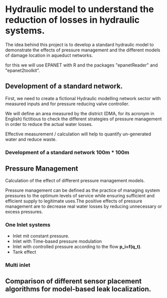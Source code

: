 # Hydraulic model to understand the reduction of losses in hydraulic systems. 

The idea behind this project is to develop a standard hydraulic model to demonstrate the effects of pressure management and the different models of damage location in aqueduct networks.

for this we will use EPANET with R and the packages "epanetReader" and "epanet2toolkit".

## Development of a standard network.

First, we need to create a fictional Hydraulic modelling network sector with measured inputs and for pressure reducing valve controller.

We will define an area measured by the district (DMA, for its acronym in English) fictitious to check the different strategies of pressure management in order to reduce the actual water losses.

Effective measurement / calculation will help to quantify un-generated water and reduce waste.

### Development of a standard network 100m * 100m 

## Pressure Management

Calculation of the effect of different pressure management models.

Pressure management can be defined as the practice of managing system pressures to the optimum levels of service while ensuring sufficient and efficient supply to legitimate uses.The positive effects of pressure management are to decrease real water losses by reducing unnecessary or excess pressures.

### One Inlet systems

 - Inlet mit constant pressure.
 - Inlet with Time-based pressure modulation
 - Inlet with controlled pressure according to the flow __p_i=f(q_t)__.
 - Tank effect

### Multi inlet


## Comparison of different sensor placement algorithms for model-based leak localization.


 
